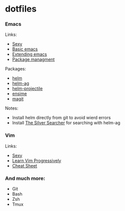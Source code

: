 # dotfiles

### Emacs

Links:
- [Sexy](http://emacs.sexy/)
- [Basic emacs](http://www.braveclojure.com/basic-emacs/)
- [Extending emacs](http://y.tsutsumi.io/emacs-from-scratch-part-1-extending-emacs-basics.html)
- [Package managment](http://y.tsutsumi.io/emacs-from-scratch-part-2-package-management.html)

Packages:
- [helm](https://github.com/emacs-helm/helm) 
- [helm-ag](https://github.com/syohex/emacs-helm-ag)
- [helm-projectile](https://github.com/bbatsov/helm-projectile)
- [ensime](https://github.com/ensime/ensime-emacs)
- [magit](https://github.com/magit/magit)

Notes:
- Install helm directly from git to avoid wierd errors
- Install [The Silver Searcher](https://github.com/ggreer/the_silver_searcher) for searching with helm-ag

### Vim

Links:
- [Sexy](https://www.vim.sexy/)
- [Learn Vim Progressively](http://yannesposito.com/Scratch/en/blog/Learn-Vim-Progressively/)
- [Cheat Sheet](http://michael.peopleofhonoronly.com/vim/)

### And much more:

- Git
- Bash
- Zsh
- Tmux
